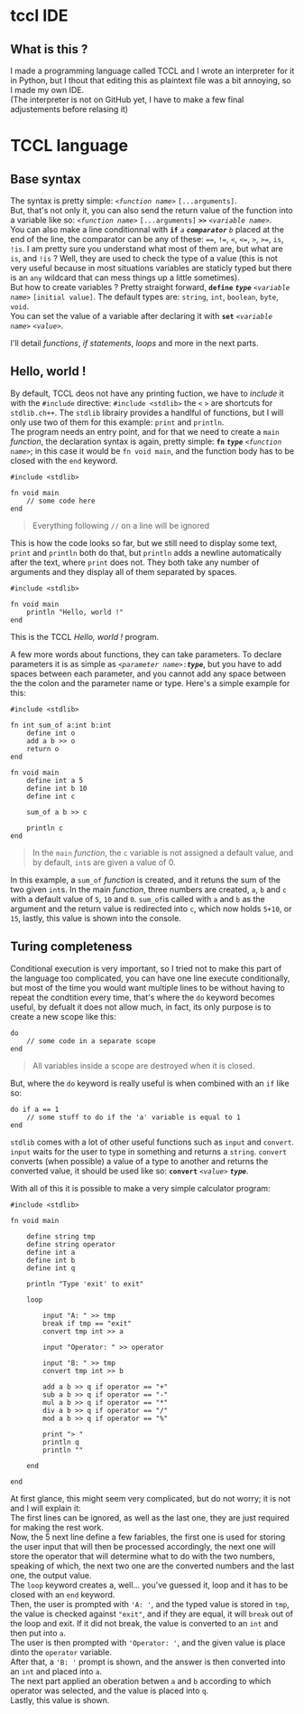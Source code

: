 # tccl IDE

## What is this ?
I made a programming language called TCCL and I wrote an interpreter for it in Python, but I thout that editing this as plaintext file was a bit annoying, so I made my own IDE.<br>
(The interpreter is not on GitHub yet, I have to make a few final adjustements before relasing it)

# TCCL language

## Base syntax
The syntax is pretty simple: *`<function name>`* `[...arguments]`.<br>
But, that's not only it, you can also send the return value of the function into a variable like so: *`<function name>`* `[...arguments]` **`>>`** *`<variable name>`*.<br>
You can also make a line conditionnal with **`if`** *`a`* ___`comparator`___ *`b`* placed at the end of the line, the comparator can be any of these: `==`, `!=`, `<`, `<=`, `>`, `>=`, `is`, `!is`. I am pretty sure you understand what most of them are, but what are `is`, and `!is` ? Well, they are used to check the type of a value (this is not very useful because in most situations variables are staticly typed but there is an `any` wildcard that can mess things up a little sometimes).<br>
But how to create variables ? Pretty straight forward, **`define`** ___`type`___ *`<variable name>`* `[initial value]`. The default types are: `string`, `int`, `boolean`, `byte`, `void`.<br>
You can set the value of a variable after declaring it with **`set`** *`<variable name>`* *`<value>`*.

I'll detail *functions*, *if statements*, *loops* and more in the next parts.

## Hello, world !
By default, TCCL deos not have any printing fuction, we have to *include* it with the `#include` directive: `#include <stdlib>` the `<` `>` are shortcuts for `stdlib.ch++`.
The `stdlib` librairy provides a handlful of functions, but I will only use two of them for this example: `print` and `println`.<br>
The program needs an entry point, and for that we need to create a `main` *function*, the declaration syntax is again, pretty simple: **`fn`** ___`type`___ *`<function name>`*; in this case it would be `fn void main`, and the function body has to be closed with the `end` keyword.
```
#include <stdlib>

fn void main
    // some code here
end
```
> Everything following `//` on a line will be ignored 

This is how the code looks so far, but we still need to display some text, `print` and `println` both  do that, but `println` adds a newline automatically after the text, where `print` does not. 
They both take any number of arguments and they display all of them separated by spaces.
```
#include <stdlib>

fn void main
    println "Hello, world !"
end
```
This is the TCCL *Hello, world !* program.

A few more words about functions, they can take parameters. To declare parameters it is as simple as *`<parameter name>`*`:`___`type`___, but you have to add spaces between each parameter, and you cannot add any space between the the colon and the parameter name or type.
Here's a simple example for this:
```
#include <stdlib>

fn int sum_of a:int b:int
    define int o
    add a b >> o
    return o
end

fn void main
    define int a 5
    define int b 10
    define int c

    sum_of a b >> c

    println c
end
```
> In the `main` *function*, the `c` variable is not assigned a default value, and by default, `int`s are given a value of 0.

In this example, a `sum_of` *function* is created, and it retuns the sum of the two given `int`s. In the main *function*, three numbers are created, `a`, `b` and `c` with a default value of `5`, `10` and `0`. `sum_of`is called with `a` and `b` as the argument and the return value is redirected into `c`, which now holds `5+10`, or `15`, lastly, this value is shown into the console.

## Turing completeness
Conditional execution is very important, so I tried not to make this part of the language too complicated, you can have one line execute conditionally, but most of the time you would want multiple lines to be without having to repeat the condtition every time, that's where the `do` keyword becomes useful, by defualt it does not allow much, in fact, its only purpose is to create a new scope like this:
```
do
    // some code in a separate scope
end
```
> All variables inside a scope are destroyed when it is closed. 

But, where the `do` keyword is really useful is when combined with an `if` like so:
```
do if a == 1
    // some stuff to do if the 'a' variable is equal to 1
end
```

`stdlib` comes with a lot of other useful functions such as `input` and `convert`. `input` waits for the user to type in something and returns a `string`. `convert` converts (when possible) a value of a type to another and returns the converted value, it should be used like so: **`convert`** *`<value>`* ___`type`___.

With all of this it is possible to make a very simple calculator program:
```
#include <stdlib>

fn void main

    define string tmp
    define string operator
    define int a
    define int b
    define int q

    println "Type 'exit' to exit"

    loop

        input "A: " >> tmp
        break if tmp == "exit"
        convert tmp int >> a

        input "Operator: " >> operator

        input "B: " >> tmp
        convert tmp int >> b

        add a b >> q if operator == "+"
        sub a b >> q if operator == "-"
        mul a b >> q if operator == "*"
        div a b >> q if operator == "/"
        mod a b >> q if operator == "%"

        print "> "
        println q
        println "" 

    end

end
```
At first glance, this might seem very complicated, but do not worry; it is not and I will explain it:<br> 
The first lines can be ignored, as well as the last one, they are just required for making the rest work.<br>
Now, the 5 next line define a few fariables, the first one is used for storing the user input that will then be processed accordingly, the next one will store the operator that will determine what to do with the two numbers, speaking of which, the next two one are the converted numbers and the last one, the output value.<br>
The `loop` keyword creates a, well... you've guessed it, loop and it has to be closed with an `end` keyword.<br>
Then, the user is prompted with `'A: '`, and the typed value is stored in `tmp`, the value is checked against `"exit"`, and if they are equal, it will `break` out of the loop and exit. If it did not break, the value is converted to an `int` and then put into `a`.<br>
The user is then prompted with `'Operator: '`, and the given value is place dinto the `operator` variable.<br>
After that, a `'B: '` prompt is shown, and the answer is then converted into an `int` and placed into `a`.<br>
The next part applied an oberation betwen `a` and `b` according to which operator was selected, and the value is placed into `q`.<br>
Lastly, this value is shown.
